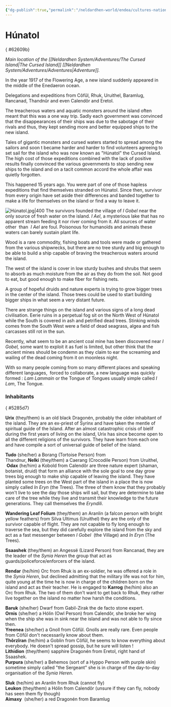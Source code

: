 ```yaml
---
{"dg-publish":true,"permalink":"/neldardhen-world/endea/cultures-nations/places/hunatol/"}
---
```


# Húnatol
{ #62609b}


_Main location of the [[Neldardhen System/Adventures/The Cursed Island\|The Cursed Island]] [[Neldardhen System/Adventures/Adventures\|Adventure]]._

In the year 1917 of the Flowering Age, a new island suddenly appeared in the middle of the Enedaeron ocean.

Delegations and expeditions from Côfûl, Rhuk, Uruithel, Baramlug, Rancanad, Thandnûr and even Calendôr and Eretol.

The treacherous waters and aquatic monsters around the island often meant that this was a one way trip. Sadly each government was convinced that the disappearances of their ships was due to the sabotage of their rivals and thus, they kept sending more and better equipped ships to the new island.

Tales of gigantic monsters and cursed waters started to spread among the sailors and soon t became harder and harder to find volunteers agreeing to set sail for the island who was now known as "Húnatol" the Cursed Island.
The high cost of those expeditions combined with the lack of positive results finally convinced the various governments to stop sending new ships to the island and on a tacit common accord the whole affair was quietly forgotten.

This happened 15 years ago. You were part of one of those hapless expeditions that find themselves stranded on Húnatol.
Since then, survivor from every origin have set aside their differences and banded together to make a life for themselves on the island or find a way to leave it.

![Húnatol.jpg|400](/img/user/Neldardhen%20World/Maps/H%C3%BAnatol.jpg)
The survivors founded the village of _I Gobel_ near the only source of fresh water on the island. _I Ael_, a mysterious lake that has no apparent stream feeding it nor river coming from it. All sources of water other  than  _I Ael_ are foul. Poisonous for humanoïds and animals these waters can barely sustain plant life.

Wood is a rare commodity, fishing boats and tools were made or gathered from the various shipwrecks, but there are no tree sturdy and big enough to be able to build a ship capable of braving the treacherous waters around the island.

The west of the island is cover in low sturdy bushes and shrubs that seem to absorb as much moisture from the air as they do from the soil. Not good to eat, but good enough to make fiber for fishing nets.  
  
A group of hopeful druids and nature experts is trying to grow bigger trees in the center of the island. Those trees could be used to start building bigger ships in what seem a very distant future.

There are strange things on the island and various signs of a long dead civilisation. Eerie ruins in a perpetual fog sit on the North West of Húnatol while the South is covered in ash and petrified dead trees. Stinking winds comes from the South West were a field of dead seagrass, algea and fish carcasses still rot in the sun.

Recently, what seem to be an ancient coal mine has been discovered near _I Gobel,_ some want to exploit it as fuel is limited, but other think that the ancient mines should be condemn as they claim to ear the screaming and wailing of the dead coming from it on moonless night.

With so many people coming from so many different places and speaking different languages,  forced to collaborate, a new language was quickly formed : _Lam Lammain_ or the Tongue of Tongues usually simple called _I Lam_, The Tongue.

### Inhabitants
{ #5285d7}


**Urix** (they/them) is an old black Dragonén, probably the older inhabitant of the island. They are an ex-priest of Syrinx and have taken the mentle of spiritual guide of the Island. After an almost catastrophic crisis of bielif during the first years of living on the island, Urix has since become open to all the different religions of the survivors. They have learn from each one and have compile a sort of universal guide of belief of the island.

**Tudo** (she/her) a Borang (Tortoise Person) from Thandnur, **Nelki** (they/them) a Caerang (Crocodile Person) from Uruithel,  **Odax** (he/him) a Kobold from Calendôr are three nature expert (shaman, botanist, druid) that form an alliance with the sole goal to one day grow trees big enough to make ship capable of leaving the island. They have planted some trees on the West part of the island in a place the is now simply called _In Eryn_ (the Trees). The three of them know that they probably won't live to see the day those ships will sail, but they are determine to take care of the tree while they live and transmit their knowledge to the future generations. They call themselves the _Eryndili_.

**Wandering Leaf Folium** (they/them) an Aranlin (a falcon person with bright yellow feathers) from Silva Ultimus (Uruithel) they are the only of the survivor capable of flight. They are not capable to fly long enough to traverse the sea, but they did carefully explore the island from the sky and act as a fast messenger between _I Gobel_  (the Village) and _In Eryn_ (The Trees).

**Ssaashek** (they/them) an Angessë (Lizard Person) from Rancanad, they are the leader of the _Synia Heren_ the group that act as guards/policeforce/enforcers of the island.

**Rendar** (he/him) Orc from Rhuk is an ex-soldier, he was offered a role in the _Synia Heren_, but declined admitting that the military life was not for him, quite young at the time he is now in charge of the children born on the island and act as their teacher. He is engaged to **Karrog** (he/him) also an Orc from Rhuk. The two of them don't want to get back to Rhuk, they rather live together on the island no matter how harsh the conditions.

**Baruk** (she/her) Dwarf from Gabil-Zirak the de facto stone expert.  
**Ornis** (she/her) a Hólin (Owl Person) from Calendôr, she broke her wing when the ship she was in sink near the island and was not able to fly since then.  
**Yreenea** (she/her) a Gnoll from Côfûl. Gnolls are really rare. Even people from Côfûl don't necessarily know about them.  
**Thôrzîran** (he/him) a Goblin from Côfûl, he seems to know everything about everybody. He doesn't spread gossip, but he sure will listen !  
**Lithidion** (they/them) sapphire Dragonén from Eretol, right hand of Ssaashek.  
**Purpura** (she/her) a Behemos (sort of a Hyppo Person with purple skin) sometime simply called "the Sergeant" she is in charge of the day-to-day organisation of the _Synia Heren_.

**Sluk** (he/him) an Aranlin from Rhuk (cannot fly)  
**Leukon** (they/them) a Hólin from Calendôr (unsure if they can fly, nobody has seen them fly though)  
**Aimaxy**  (she/her) a red Dragonén from Baramlug

